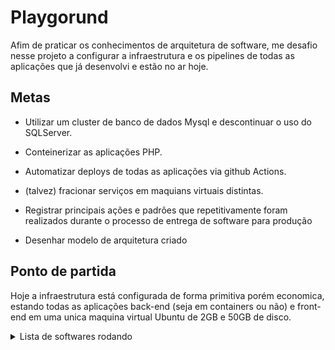 # Playgorund

Afim de praticar os conhecimentos de arquitetura de software, me desafio nesse projeto a configurar a infraestrutura e os pipelines de todas as aplicações que já desenvolvi e estão no ar hoje.

## Metas

- Utilizar um cluster de banco de dados Mysql e descontinuar o uso do SQLServer.

- Conteinerizar as aplicações PHP.

- Automatizar deploys de todas as aplicações via github Actions.

- (talvez) fracionar serviços em maquians virtuais distintas.

- Registrar principais ações e padrões que repetitivamente foram realizados durante o processo de entrega de software para produção

- Desenhar modelo de arquitetura criado

## Ponto de partida

Hoje a infraestrutura está configurada de forma primitiva porém economica, estando todas as aplicações back-end (seja em containers ou não) e front-end em uma unica maquina virtual  Ubuntu de 2GB e 50GB de disco.

<details>
<summary> Lista de softwares rodando </summary>
<br>

[1] Instalados via apt-get

- Nginx (<https://www.nginx.com/>)
  - Como proxy reverso
  - Como servidor HTTP
- Certbot (<https://certbot.eff.org/>)
  - HTTPS certificates
- Docker (<https://www.docker.com/>) & Docker Compose (<https://docs.docker.com/compose/>)
  - Conteinerização
- Git (<https://git-scm.com/>)
- PHP

[2] Containers

- Official Images
  - MySQL
  - SQLServer
  - ElasticSearch
  - Kibana

- Custom images
  - Where.Web.API (<https://github.com/eduardoworrel/Onde-estou-no-Brasil/blob/main/Where.Web.API/src/dockerfile>)
    - Golang
  - Palavras.Web.API (<https://github.com/eduardoworrel/Palavras-ETL-ElasticSearch/blob/main/src/Palavras.Web.API/dockerfile>)
    - ASP.NET
  - Palavras.Background.ETL (<https://github.com/eduardoworrel/Palavras-ETL-ElasticSearch/blob/main/src/Palavras.Background.ETL/dockerfile>)
    - NodeJS + google-chrome-stable

[3] Sistemas PHP

- Amapá Lanches (<https://github.com/eduardoworrel/Amapa-Lanches>)
- Tucuju.io (Privado)

[4] Sites estáticos

- Nomes no Brasil
- Palavras
- Onde estou no Brasil
- eduardoworrel.com

</details>
